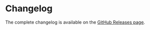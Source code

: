 
# Changelog

The complete changelog is available on the [GitHub Releases page](https://github.com/devforth/adminforth-i18n/releases).

